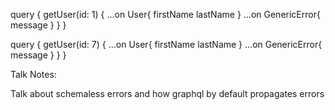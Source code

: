 <!-- Expected Case -->
query {
  getUser(id: 1) {
    ...on User{
      firstName
      lastName
    }
    ...on GenericError{
      message
    }
  }
}


<!-- Exception Case -->


query {
  getUser(id: 7) {
    ...on User{
      firstName
      lastName
    }
    ...on GenericError{
      message
    }
  }
}


Talk Notes:

Talk about schemaless errors and how graphql by default propagates errors